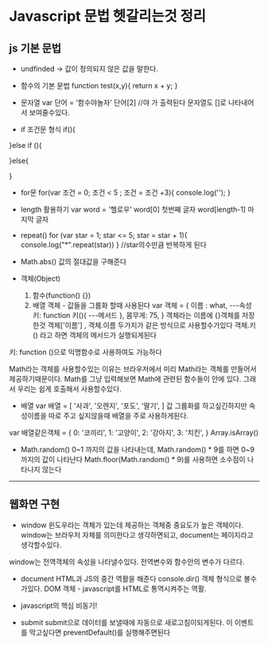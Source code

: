 # Javascript 문법 헷갈리는것 정리


## js 기본 문법
- undfinded -> 값이 정의되지 않은 값을 말한다.

- 함수의 기본 문법
function test(x,y){
    return x + y;
}

- 문자열
var 단어 = '함수야놀자'
단어[2] //야 가 출력된다
문자열도 []로 나타내어서 보여줄수있다.

- if 조건문 형식
if(){

}else if (){

}else{

}
 
- for문 
for(var 조건 = 0; 조건 < 5 ; 조건 = 조건 +3){
    console.log('');
}

- length 활용하기
var word = '헬로우'
word[0] 첫번째 글자
word[length-1] 마지막 글자

- repeat()
for (var star = 1; star <= 5; star = star + 1){
    console.log("*".repeat(star))
} //star의수만큼 반복하게 된다

- Math.abs() 
값의 절대값을 구해준다

- 객체(Object)
    1. 함수(function() {})
    2. 배열
객체 - 값들을 그룹화 할때 사용된다
var 객체 = {
    이름 : what,        ---속성
    키: function 키(){  ---메서드
    },
    몸무게: 75,
} 
객체라는 이름에 {}객체를 저장한것
객체['이름'] ,  객체.이름
두가지가 같은 방식으로 사용할수가있다
객체.키() 라고 하면 객체의 메서드가 실행되게된다

키: function ()으로 익명함수로 사용하여도 가능하다 

Math라는 객체를 사용할수있는 이유는 브라우저에서
미리 Math라는 객체를 만들어서 제공하기때문이다.
Math를 그냥 입력해보면 Math에 관련된 함수들이 안에 있다. 그래서 우리는 쉽게 호출해서 사용할수있다.

- 배열
var 배열 = [
    '사과',
    '오렌지',
    '포도',
    '딸기',
]
값 그룹화를 하고싶긴하지만 속성이름을 따로 주고 싶지않을때 배열을 주로 사용하게된다.

var 배열같은객체 = {
    0: '코끼리',
    1: '고양이',
    2: '강아지',
    3: '치킨',
}
Array.isArray()

- Math.random()
0~1 까지의 값을 나타내는데,
Math.random() * 9를 하면 0~9까지의 값이 나타난다
Math.floor(Math.random() * 9)를 사용하면 소수점이 나타나지 않는다

-----------------------------------
## 웹화면 구현

- window
윈도우라는 객체가 있는데 제공하는 객체중 중요도가 높은 객체이다.
window는 브라우저 자체를 의미한다고 생각하면되고,
document는 페이지라고 생각할수있다.

window는 전역객체의 속성을 나타낼수있다.
전역변수와 함수안의 변수가 다르다.

- document
HTML과 JS의 중간 역활을 해준다
console.dir() 객체 형식으로 볼수가있다.
DOM 객체 - javascript를 HTML로 통역시켜주는 역활.

- javascript의 핵심
비동기!

- submit
submit으로 데이터를 보낼때에 자동으로 새로고침이되게된다.
이 이벤트를 막고싶다면 preventDefault()를 실행해주면된다 

